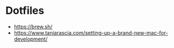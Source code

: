# Dotfiles

- https://brew.sh/
- https://www.taniarascia.com/setting-up-a-brand-new-mac-for-development/
